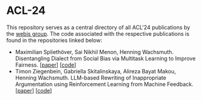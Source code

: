 # ACL-24

This repository serves as a central directory of all ACL'24 publications by the [webis group](https://webis.de). The code associated with the respective publications is found in the repositories linked below:

* Maximilian Spliethöver, Sai Nikhil Menon, Henning Wachsmuth. Disentangling Dialect from Social Bias via Multitask Learning to Improve Fairness. [[paper](https://arxiv.org/abs/2406.09977)] [[code](acl24-dialect-aware-bias-detection)]
* Timon Ziegenbein, Gabriella Skitalinskaya, Alireza Bayat Makou, Henning Wachsmuth. LLM-based Rewriting of Inappropriate Argumentation using Reinforcement Learning from Machine Feedback. [[paper](https://arxiv.org/abs/2406.03363)] [[code](https://github.com/timonziegenbein/inappropriateness-mitigation)]
